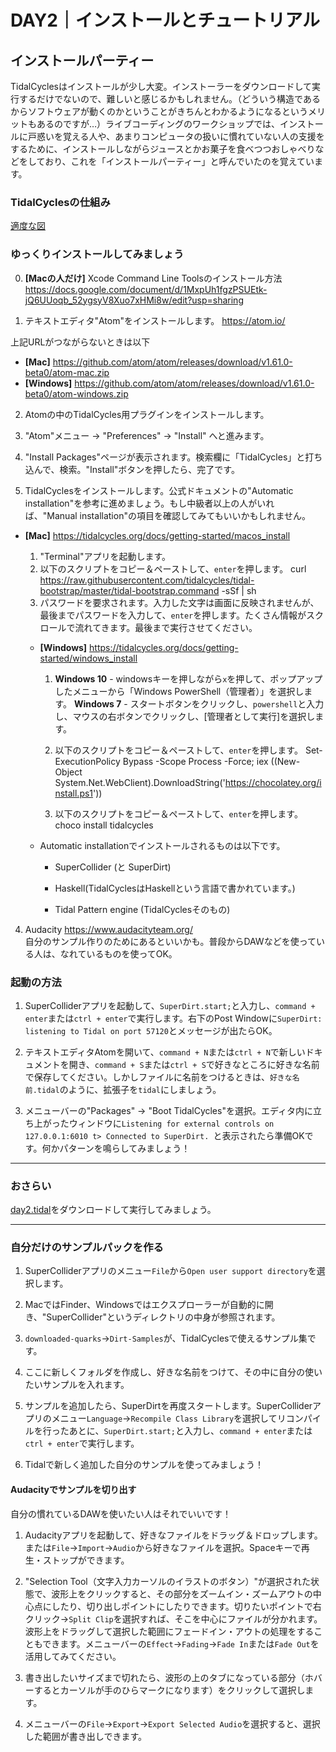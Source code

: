 # DAY2｜インストールとチュートリアル

## インストールパーティー
TidalCyclesはインストールが少し大変。インストーラーをダウンロードして実行するだけでないので、難しいと感じるかもしれません。（どういう構造であるからソフトウェアが動くのかということがきちんとわかるようになるというメリットもあるのですが…）ライブコーディングのワークショップでは、インストールに戸惑いを覚える人や、あまりコンピュータの扱いに慣れていない人の支援をするために、インストールしながらジュースとかお菓子を食べつつおしゃべりなどをしており、これを「インストールパーティー」と呼んでいたのを覚えています。


### TidalCyclesの仕組み
[適度な図](https://github.com/conychang/mau-tidal-workshop/blob/main/day_1/tidal_system_picture.png)


### ゆっくりインストールしてみましょう

0. **[Macの人だけ]** Xcode Command Line Toolsのインストール方法
https://docs.google.com/document/d/1MxpUh1fgzPSUEtk-jQ6UUoqb_52ygsyV8Xuo7xHMi8w/edit?usp=sharing

1. テキストエディタ"Atom"をインストールします。
https://atom.io/<br>

  上記URLがつながらないときは以下
  - **[Mac]** https://github.com/atom/atom/releases/download/v1.61.0-beta0/atom-mac.zip
  - **[Windows]** https://github.com/atom/atom/releases/download/v1.61.0-beta0/atom-windows.zip


2. Atomの中のTidalCycles用プラグインをインストールします。
  1. "Atom"メニュー → "Preferences" → "Install" へと進みます。
  2. "Install Packages"ページが表示されます。検索欄に「TidalCycles」と打ち込んで、検索。"Install"ボタンを押したら、完了です。


3. TidalCyclesをインストールします。公式ドキュメントの"Automatic installation"を参考に進めましょう。もし中級者以上の人がいれば、"Manual installation"の項目を確認してみてもいいかもしれません。

- **[Mac]** https://tidalcycles.org/docs/getting-started/macos_install

    1. "Terminal"アプリを起動します。
    2. 以下のスクリプトをコピー＆ペーストして、`enter`を押します。
            curl https://raw.githubusercontent.com/tidalcycles/tidal-bootstrap/master/tidal-bootstrap.command -sSf | sh
    3. パスワードを要求されます。入力した文字は画面に反映されませんが、最後までパスワードを入力して、`enter`を押します。たくさん情報がスクロールで流れてきます。最後まで実行させてください。


  - **[Windows]** https://tidalcycles.org/docs/getting-started/windows_install
      1. **Windows 10** - windowsキーを押しながら`x`を押して、ポップアップしたメニューから「Windows PowerShell（管理者）」を選択します。
        **Windows 7** - スタートボタンをクリックし、`powershell`と入力し、マウスの右ボタンでクリックし、[管理者として実行]を選択します。

      2. 以下のスクリプトをコピー＆ペーストして、`enter`を押します。
                Set-ExecutionPolicy Bypass -Scope Process -Force; iex ((New-Object System.Net.WebClient).DownloadString('https://chocolatey.org/install.ps1'))
      3. 以下のスクリプトをコピー＆ペーストして、`enter`を押します。
              choco install tidalcycles

  - Automatic installationでインストールされるものは以下です。
      - SuperCollider (と SuperDirt)
      - Haskell(TidalCyclesはHaskellという言語で書かれています。)

      - Tidal Pattern engine (TidalCyclesそのもの)

4. Audacity https://www.audacityteam.org/<br>
    自分のサンプル作りのためにあるといいかも。普段からDAWなどを使っている人は、なれているものを使ってOK。

### 起動の方法

1. SuperColliderアプリを起動して、`SuperDirt.start;`と入力し、`command + enter`または`ctrl + enter`で実行します。右下のPost Windowに`SuperDirt: listening to Tidal on port 57120`とメッセージが出たらOK。

2. テキストエディタAtomを開いて、`command + N`または`ctrl + N`で新しいドキュメントを開き、`command + S`または`ctrl + S`で好きなところに好きな名前で保存してください。しかしファイルに名前をつけるときは、`好きな名前.tidal`のように、拡張子を`tidal`にしましょう。

3. メニューバーの"Packages" → "Boot TidalCycles"を選択。エディタ内に立ち上がったウィンドウに`Listening for external controls on 127.0.0.1:6010
t> Connected to SuperDirt.
`と表示されたら準備OKです。何かパターンを鳴らしてみましょう！

***

### おさらい

[day2.tidal](https://github.com/conychang/mau-tidal-workshop/blob/main/day_1/day2.tidal)をダウンロードして実行してみましょう。

***

### 自分だけのサンプルパックを作る

1. SuperColliderアプリのメニュー`File`から`Open user support directory`を選択します。

2. MacではFinder、Windowsではエクスプローラーが自動的に開き、"SuperCollider"というディレクトリの中身が参照されます。

3. `downloaded-quarks`→`Dirt-Samples`が、TidalCyclesで使えるサンプル集です。

4. ここに新しくフォルダを作成し、好きな名前をつけて、その中に自分の使いたいサンプルを入れます。

5. サンプルを追加したら、SuperDirtを再度スタートします。SuperColliderアプリのメニュー`Language`→`Recompile Class Library`を選択してリコンパイルを行ったあとに、`SuperDirt.start;`と入力し、`command + enter`または`ctrl + enter`で実行します。

6. Tidalで新しく追加した自分のサンプルを使ってみましょう！


#### Audacityでサンプルを切り出す

自分の慣れているDAWを使いたい人はそれでいいです！

1. Audacityアプリを起動して、好きなファイルをドラッグ＆ドロップします。または`File`→`Import`→`Audio`から好きなファイルを選択。Spaceキーで再生・ストップができます。

2. "Selection Tool（文字入力カーソルのイラストのボタン）"が選択された状態で、波形上をクリックすると、その部分をズームイン・ズームアウトの中心点にしたり、切り出しポイントにしたりできます。切りたいポイントで右クリック→`Split Clip`を選択すれば、そこを中心にファイルが分かれます。波形上をドラッグして選択した範囲にフェードイン・アウトの処理をすることもできます。メニューバーの`Effect`→`Fading`→`Fade In`または`Fade Out`を活用してみてください。

3. 書き出したいサイズまで切れたら、波形の上のタブになっている部分（ホバーするとカーソルが手のひらマークになります）をクリックして選択します。

4. メニューバーの`File`→`Export`→`Export Selected Audio`を選択すると、選択した範囲が書き出しできます。

